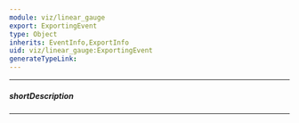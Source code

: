 ```yaml
---
module: viz/linear_gauge
export: ExportingEvent
type: Object
inherits: EventInfo,ExportInfo
uid: viz/linear_gauge:ExportingEvent
generateTypeLink: 
---
```

---
##### shortDescription
<!-- Description goes here -->

---
<!-- Description goes here -->